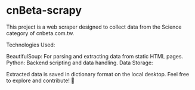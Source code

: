 # cnBeta-scrapy

This project is a web scraper designed to collect data from the Science category of cnbeta.com.tw.

Technologies Used:

BeautifulSoup: For parsing and extracting data from static HTML pages.
Python: Backend scripting and data handling.
Data Storage:

Extracted data is saved in dictionary format on the local desktop.
Feel free to explore and contribute! 🚀
